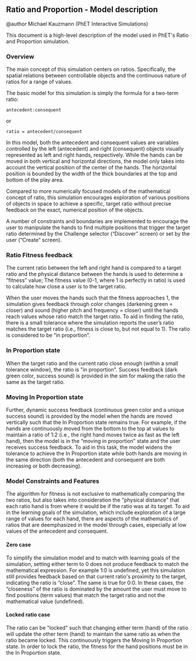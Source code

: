 ## Ratio and Proportion - Model description

@author Michael Kauzmann (PhET Interactive Simulations)

This document is a high-level description of the model used in PhET's Ratio and Proportion simulation.

### Overview

The main concept of this simulation centers on ratios. Specifically, the spatial relations between controllable objects and the continuous nature of ratios for a range of values.

The basic model for this simulation is simply the formula for a two-term ratio:

    antecedent:consequent

or

    ratio = antecedent/consequent

In this model, both the antecedent and consequent values are variables controlled by the left (antecedent) and right (consequent) objects visually represented as left and right hands, respectively. While the hands can be moved in both vertical and horizontal directions, the model only takes into account the vertical position of the center of the hands. The horizontal position is bounded by the width of the thick boundaries at the top and bottom of the play area.

Compared to more numerically focused models of the mathematical concept of ratio, this simulation encourages exploration of various positions of objects in space to achieve a specific, target ratio without precise feedback on the exact, numerical position of the objects. 

A number of constraints and boundaries are implemented to encourage the user to manipulate the hands to find multiple positions that trigger the target ratio determined by the Challenge selector (“Discover” screen) or set by the user (“Create” screen).  

### Ratio Fitness feedback

The current ratio between the left and right hand is compared to a target ratio and the physical distance between the hands is used to determine a “fitness” value; The fitness value (0-1, where 1 is perfectly in ratio) is used to calculate how close a user is to the target ratio.

When the user moves the hands such that the fitness approaches 1, the simulation gives feedback through color changes (darkening green = closer) and sound (higher pitch and frequency = closer) until the hands reach values whose ratio match the target ratio. To aid in finding the ratio, there is a small tolerance where the simulation reports the user’s ratio matches the target ratio (i.e., fitness is close to, but not equal to 1). The ratio is considered to be “in proportion”.

### In Proportion state

When the target ratio and the current ratio close enough (within a small tolerance window), the ratio is "in proportion". Success feedback (dark green color, success sound) is provided in the sim for making the ratio the same as the target ratio.

### Moving In Proportion state

Further, dynamic success feedback (continuous green color and a unique success sound) is provided by the model when the hands are moved vertically such that the In Proportion state remains true. For example, if the hands are continuously moved from the bottom to the top at values to maintain a ratio of 1:2 (i.e., the right hand moves twice as fast as the left hand), then the model is in the “moving in proportion” state and the user receives success feedback. To aid in this task, the model widens the tolerance to achieve the In Proportion state while both hands are moving in the same direction (both the antecedent and consequent are both increasing or both decreasing).

### Model Constraints and Features

The algorithm for fitness is not exclusive to mathematically comparing the two ratios, but also takes into consideration the "physical distance" that each ratio hand is from where it would be if the ratio was at its target. To aid in the learning goals of the simulation, which include exploration of a large range of values for each hand, there are aspects of the mathematics of ratios that are deemphasized in the model through cases, especially at low values of the antecedent and consequent.

#### Zero case

To simplify the simulation model and to match with learning goals of the simulation, setting either term to 0 does not produce feedback to match the mathematical expression. For example 1:0 is undefined, yet this simulation still provides feedback based on that current ratio's proximity to the target, indicating the ratio is “close”. The same is true for 0:0. In these cases, the “closeness” of the ratio is dominated by the amount the user must move to find positions (term values) that match the target ratio and not the mathematical value (undefined).

#### Locked ratio case

The ratio can be "locked" such that changing either term (hand) of the ratio will update the other term (hand) to maintain the same ratio as when the ratio became locked. This continuously triggers the Moving In Proportion state. In order to lock the ratio, the fitness for the hand positions must be in the In Proportion state.
